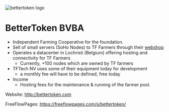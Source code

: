 ![bettertoken logo](/ecosystem/img/bettertoken-logo.jpg)

# BetterToken BVBA

- Independent Farming Cooperative for the foundation.
- Sell of small servers (SoHo Nodes) to TF Farmers through their [webshop](https://bettertoken.com)
- Operates a datacenter in Lochristi (Belgium) offering hosting and connectivity for TF Farmers
    - Currently, +100 nodes which are owned by TF farmers
- TFTech NV uses some of their equipment today for development
    - a monthly fee will have to be defined, free today
- Income
    - Hosting fees for the maintenance & running of the farmer pool.    

Website: http://bettertoken.com

FreeFlowPages: https://freeflowpages.com/s/bettertoken/